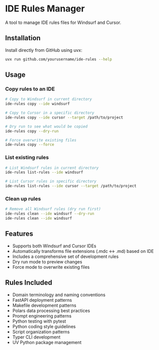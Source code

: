 # IDE Rules Manager

A tool to manage IDE rules files for Windsurf and Cursor.

## Installation

Install directly from GitHub using uvx:

```bash
uvx run github.com/yourusername/ide-rules --help
```

## Usage

### Copy rules to an IDE

```bash
# Copy to Windsurf in current directory
ide-rules copy --ide windsurf

# Copy to Cursor in a specific directory
ide-rules copy --ide cursor --target /path/to/project

# Dry run to see what would be copied
ide-rules copy --dry-run

# Force overwrite existing files
ide-rules copy --force
```

### List existing rules

```bash
# List Windsurf rules in current directory
ide-rules list-rules --ide windsurf

# List Cursor rules in specific directory
ide-rules list-rules --ide cursor --target /path/to/project
```

### Clean up rules

```bash
# Remove all Windsurf rules (dry run first)
ide-rules clean --ide windsurf --dry-run
ide-rules clean --ide windsurf
```

## Features

- Supports both Windsurf and Cursor IDEs
- Automatically transforms file extensions (.mdc ↔ .md) based on IDE
- Includes a comprehensive set of development rules
- Dry run mode to preview changes
- Force mode to overwrite existing files

## Rules Included

- Domain terminology and naming conventions
- FastAPI deployment patterns
- Makefile development patterns
- Polars data processing best practices
- Prompt engineering patterns
- Python testing with pytest
- Python coding style guidelines
- Script organization patterns
- Typer CLI development
- UV Python package management